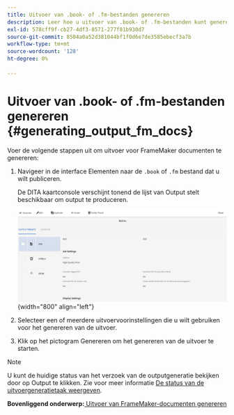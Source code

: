 ```yaml
---
title: Uitvoer van .book- of .fm-bestanden genereren
description: Leer hoe u uitvoer van .book- of .fm-bestanden kunt genereren in AEM hulplijnen.
exl-id: 578cff9f-cb27-4df3-8571-277f81b930d7
source-git-commit: 8504a0a52d381044bf1f0d6e7de3585ebecf3a7b
workflow-type: tm+mt
source-wordcount: '128'
ht-degree: 0%

---
```


# Uitvoer van .book- of .fm-bestanden genereren {#generating_output_fm_docs}

Voer de volgende stappen uit om uitvoer voor FrameMaker documenten te genereren:

1. Navigeer in de interface Elementen naar de `.book` of `.fm` bestand dat u wilt publiceren.

   De DITA kaartconsole verschijnt tonend de lijst van Output stelt beschikbaar om output te produceren.

   ![](images/publish-fm-doc.png){width="800" align="left"}

1. Selecteer een of meerdere uitvoervoorinstellingen die u wilt gebruiken voor het genereren van de uitvoer.

1. Klik op het pictogram Genereren om het genereren van de uitvoer te starten.


>[!NOTE]
>
> U kunt de huidige status van het verzoek van de outputgeneratie bekijken door op Output te klikken. Zie voor meer informatie [De status van de uitvoergeneratietaak weergeven](fm-output-view-status.md).

**Bovenliggend onderwerp:**[ Uitvoer van FrameMaker-documenten genereren](fm-output-generatation.md)
